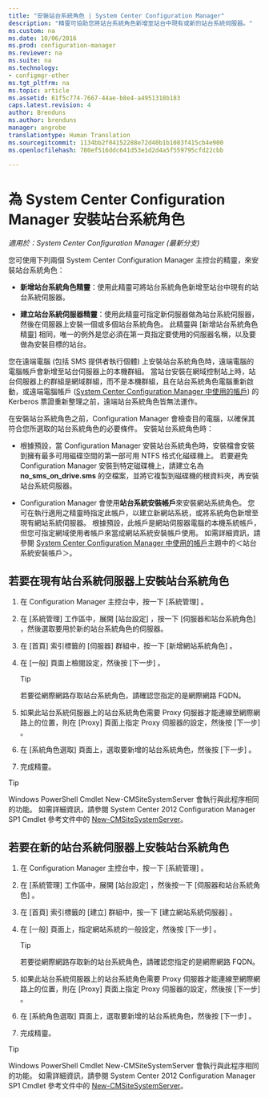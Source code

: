 ```yaml
---
title: "安裝站台系統角色 | System Center Configuration Manager"
description: "精靈可協助您將站台系統角色新增至站台中現有或新的站台系統伺服器。"
ms.custom: na
ms.date: 10/06/2016
ms.prod: configuration-manager
ms.reviewer: na
ms.suite: na
ms.technology:
- configmgr-other
ms.tgt_pltfrm: na
ms.topic: article
ms.assetid: 61f5c774-7667-44ae-b8e4-a4951318b183
caps.latest.revision: 4
author: Brenduns
ms.author: brenduns
manager: angrobe
translationtype: Human Translation
ms.sourcegitcommit: 1134bb2f04152288e72d40b1b1083f415cb4e900
ms.openlocfilehash: 780ef516ddc641d53e1d2d4a5f559795cfd22cbb

---
```

# <a name="install-site-system-roles-for-system-center-configuration-manager"></a>為 System Center Configuration Manager 安裝站台系統角色

*適用於：System Center Configuration Manager (最新分支)*

您可使用下列兩個 System Center Configuration Manager 主控台的精靈，來安裝站台系統角色︰  

-   **新增站台系統角色精靈**：使用此精靈可將站台系統角色新增至站台中現有的站台系統伺服器。  

-   **建立站台系統伺服器精靈**：使用此精靈可指定新伺服器做為站台系統伺服器，然後在伺服器上安裝一個或多個站台系統角色。 此精靈與 [新增站台系統角色精靈] 相同，唯一的例外是您必須在第一頁指定要使用的伺服器名稱，以及要做為安裝目標的站台。  

您在遠端電腦 (包括 SMS 提供者執行個體) 上安裝站台系統角色時，遠端電腦的電腦帳戶會新增至站台伺服器上的本機群組。 當站台安裝在網域控制站上時，站台伺服器上的群組是網域群組，而不是本機群組，且在站台系統角色電腦重新啟動，或遠端電腦帳戶 ([System Center Configuration Manager 中使用的帳戶](../../../../core/plan-design/hierarchy/accounts.md)) 的 Kerberos 票證重新整理之前，遠端站台系統角色皆無法運作。  

在安裝站台系統角色之前，Configuration Manager 會檢查目的電腦，以確保其符合您所選取的站台系統角色的必要條件。 安裝站台系統角色時：  

-   根據預設，當 Configuration Manager 安裝站台系統角色時，安裝檔會安裝到擁有最多可用磁碟空間的第一部可用 NTFS 格式化磁碟機上。 若要避免 Configuration Manager 安裝到特定磁碟機上，請建立名為 **no_sms_on_drive.sms** 的空檔案，並將它複製到磁碟機的根資料夾，再安裝站台系統伺服器。  

-   Configuration Manager 會使用**站台系統安裝帳戶**來安裝網站系統角色。 您可在執行適用之精靈時指定此帳戶，以建立新網站系統，或將系統角色新增至現有網站系統伺服器。 根據預設，此帳戶是網站伺服器電腦的本機系統帳戶，但您可指定網域使用者帳戶來當成網站系統安裝帳戶使用。 如需詳細資訊，請參閱 [System Center Configuration Manager 中使用的帳戶](../../../../core/plan-design/hierarchy/accounts.md)主題中的＜站台系統安裝帳戶＞。  

##  <a name="a-namebkmkinstalla-to-install-site-system-roles-on-an-existing-site-system-server"></a><a name="bkmk_Install"></a> 若要在現有站台系統伺服器上安裝站台系統角色  

1.  在 Configuration Manager 主控台中，按一下 [系統管理] 。  

2.  在 [系統管理]  工作區中，展開 [站台設定] ，按一下 [伺服器和站台系統角色] ，然後選取要用於新的站台系統角色的伺服器。  

3.  在 [首頁]  索引標籤的 [伺服器]  群組中，按一下 [新增網站系統角色] 。  

4.  在 [一般]  頁面上檢閱設定，然後按 [下一步] 。  

    > [!TIP]  
    >  若要從網際網路存取站台系統角色，請確認您指定的是網際網路 FQDN。  

5.  如果此站台系統伺服器上的站台系統角色需要 Proxy 伺服器才能連線至網際網路上的位置，則在 [Proxy]  頁面上指定 Proxy 伺服器的設定，然後按 [下一步] 。  

6.  在 [系統角色選取]  頁面上，選取要新增的站台系統角色，然後按 [下一步] 。  

7.  完成精靈。  

> [!TIP]  
>  Windows PowerShell Cmdlet New-CMSiteSystemServer 會執行與此程序相同的功能。 如需詳細資訊，請參閱 System Center 2012 Configuration Manager SP1 Cmdlet 參考文件中的 [New-CMSiteSystemServer](http://go.microsoft.com/fwlink/p/?LinkID=271414)。  

## <a name="to-install-site-system-roles-on-a-new-site-system-server"></a>若要在新的站台系統伺服器上安裝站台系統角色  

1.  在 Configuration Manager 主控台中，按一下 [系統管理] 。  

2.  在 [系統管理]  工作區中，展開 [站台設定] ，然後按一下 [伺服器和站台系統角色] 。  

3.  在 [首頁]  索引標籤的 [建立]  群組中，按一下 [建立網站系統伺服器] 。  

4.  在 [一般]  頁面上，指定網站系統的一般設定，然後按 [下一步] 。  

    > [!TIP]  
    >  若要從網際網路存取新的站台系統角色，請確認您指定的是網際網路 FQDN。  

5.  如果此站台系統伺服器上的站台系統角色需要 Proxy 伺服器才能連線至網際網路上的位置，則在 [Proxy]  頁面上指定 Proxy 伺服器的設定，然後按 [下一步] 。  

6.  在 [系統角色選取]  頁面上，選取要新增的站台系統角色，然後按 [下一步] 。  

7.  完成精靈。  

> [!TIP]  
>  Windows PowerShell Cmdlet New-CMSiteSystemServer 會執行與此程序相同的功能。 如需詳細資訊，請參閱 System Center 2012 Configuration Manager SP1 Cmdlet 參考文件中的 [New-CMSiteSystemServer](http://go.microsoft.com/fwlink/p/?LinkID=271414)。  



<!--HONumber=Nov16_HO1-->


